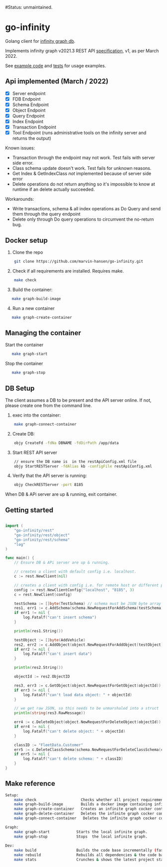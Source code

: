 #Status: unmaintained. 


# go-infinity
Golang client for [infinity graph db](https://infinitegraph.com/). 

Implements infinity graph v2021.3 REST API [specification](https://support.objectivity.com/sites/default/files/docs/ig/latest/index.html#page/topics%2FwelcomeInfiniteGraphPlatform.html%23), v1, as per March 2022.

See [example code](/example) and [tests](/test) for usage examples.


## Api implemented (March / 2022)

- [x] Server endpoint
- [x] FDB Endpoint 
- [x] Schema Endpoint
- [x] Object Endpoint
- [x] Query Endpoint
- [x] Index Endpoint
- [x] Transaction Endpoint
- [x] Tool Endpoint (runs administrative tools on the infinity server and returns the output)

Known issues:
* Transaction through the endpoint may not work. Test fails with server side error. 
* Class schema update doesn't work. Test fails for unknown reasons.
* Get Index & GetIndexClass *not* implemented because of server side error 
* Delete operations do not return anything so it's impossible to know at runtime if an delete actually succeeded.  

Workarounds:
* Write transactions, schema & all index operations as Do Query and send them through the query endpoint
* Delete only through Do query operations to circumvent the no-return bug. 

## Docker setup

1) Clone the repo

```bash 
    git clone https://github.com/marvin-hansen/go-infinity.git
```

2) Check if all requirements are installed. Requires make. 

```bash 
    make check  
```

3) Build the container:  

```bash 
   make graph-build-image
```

4) Run a new container

```bash 
   make graph-create-container 
```

## Managing the container 

Start the container

```bash 
   make graph-start
```


Stop the container

```bash 
   make graph-stop  
```

## DB Setup
The client assumes a DB to be present and the API server online. If not, please create one from the command line.

1) exec into the container:
```bash 
    make graph-connect-container
```

2) Create DB: 

```bash 
    objy CreateFd -fdNa DBNAME -fdDirPath /app/data
```

3) Start REST API server

```bash 
    // ensure the DB name is  in the restApiConfig.xml file
    objy StartRESTServer -fdAlias kb -configFile restApiConfig.xml
```

4)  Verify that the API server is running:

```bash 
    objy CheckRESTServer -port 8185
```

When DB & APi server are up & running, exit container. 


## Getting started

```go 

import (
	"go-infinity/rest"
	"go-infinity/rest/object"
	"go-infinity/rest/schema"
	"log"
)

func main() {
	// Ensure DB & APi server are up & running.

	// creates a client with default config i.e. localhost.
	c := rest.NewClient(nil)

	// creates a client with config i.e. for remote host or different port
	config := rest.NewClientConfig("localhost", "8185", 3)
	c = rest.NewClient(config)

	testSchema := []byte(TestSchema) // schema must be JSON byte array
	res1, err1 := c.AddSchema(schema.NewRequestForAddSchema(testSchema))
	if err1 != nil {
		log.Fatalf("can't insert schema")
	}

	println(res1.String())

	testObject := []byte(AddVehicle)
	res2, err2 := c.AddObject(object.NewRequestForAddObject(testObject))
	if err2 != nil {
		log.Fatalf("can't insert data")
	}

	println(res2.String())

	objectId := res2.ObjectID

	res3, err3 := c.GetObject(object.NewRequestForGetObject(objectId))
	if err3 != nil {
		log.Fatalf("can't load data object: " + objectId)
	}

	// we get raw JSON, so this needs to be unmarshaled into a struct
	println(string(res3.RawMessage))

	err4 := c.DeleteObject(object.NewRequestForDeleteObject(objectId))
	if err4 != nil {
		log.Fatalf("can't delete object: " + objectId)
	}

	classID := "FleetData.Customer"
	err5 := c.DeleteClassSchema(schema.NewRequestForDeleteClassSchema(classID))
	if err5 != nil {
		log.Fatalf("can't delete schema: " + classID)
	}
}


```

## Make reference 

```bash 
Setup: 
    make check                    Checks whether all project requirements are present.
    make graph-build-image        Builds a docker image containing infinite graph.
    make graph-create-container   Creates an infinite graph cocker container that can be started & stopped.
    make graph-delete-container   Deletes the infinite graph cocker container that can be started & stopped.
    make graph-connect-container   Deletes the infinite graph cocker container that can be started & stopped.

Graph: 
    make graph-start            Starts the local infinite graph.
    make graph-stop             Stops  the local infinite graph.
 
Dev: 
    make build                  Builds the code base incrementally (fast). Use for coding.
    make rebuild                Rebuilds all dependencies & the code base (slow). Use after go mod changes. 
    make stats                  Crunches & shows the latest project stats. 
```

